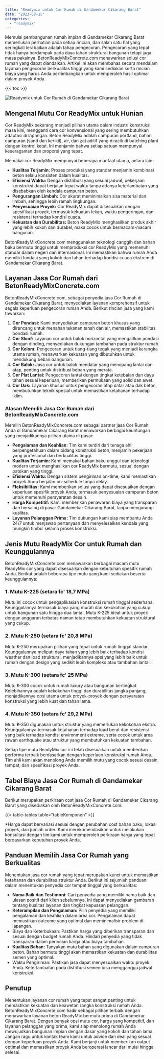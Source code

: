 ```yaml
---
title: "Readymix untuk Cor Rumah di Gandamekar Cikarang Barat"
date: "2023-08-15"
categories: 
  - "readymix"
---
```


Memulai pembangunan rumah impian di Gandamekar Cikarang Barat memerlukan perhatian pada setiap rincian, dan salah satu hal yang seringkali terabaikan adalah tahap pengecoran. Pengecoran yang tepat tidak hanya berdampak pada daya tahan struktural bangunan tetapi juga masa pakainya. BetonReadyMixConcrete.com menawarkan solusi cor rumah yang dapat diandalkan. Artikel ini akan membahas secara mendalam layanan pengecoran berkualitas tinggi yang kami sediakan serta rincian biaya yang harus Anda pertimbangkan untuk memperoleh hasil optimal dalam proyek Anda.

{{< toc >}}

![Readymix untuk Cor Rumah di Gandamekar Cikarang Barat](https://betoncor8.github.io/cor/harga-beton-readymix-concrete%20(23).png)

## Mengenal Mutu Cor ReadyMix untuk Hunian

Cor ReadyMix sekarang menjadi pilihan utama dalam industri konstruksi masa kini, mengganti cara cor konvensional yang sering membutuhkan adaptasi di lapangan. Beton ReadyMix adalah campuran portland, bahan campuran (sand dan kerikil), air, dan zat aditif yang diracik di batching plant dengan kontrol ketat. Ini menjamin bahwa setiap satuan mempunyai keseragaman dan proporsi yang tepat.

Memakai cor ReadyMix mempunyai beberapa manfaat utama, antara lain:

- **Kualitas Terjamin:** Proses produksi yang standar menjamin kombinasi beton selalu konsisten dalam kualitas.
- **Efisiensi Waktu:** Dengan distribusi yang sesuai jadwal, pekerjaan konstruksi dapat berjalan tepat waktu tanpa adanya keterlambatan yang disebabkan oleh kendala campuran beton.
- **Pengurangan Limbah:** Cor akurat meminimalkan sisa material dan limbah, sehingga lebih ramah lingkungan.
- **Penyesuaian Proyek:** Cor ReadyMix dapat disesuaikan dengan spesifikasi proyek, termasuk kekuatan tekan, waktu pengeringan, dan resistensi terhadap kondisi cuaca.
- **Kekuatan dan Durabilitas:** Beton ReadyMix menghasilkan produk akhir yang lebih kokoh dan durabel, maka cocok untuk bermacam-macam bangunan.

BetonReadyMixConcrete.com menggunakan teknologi canggih dan bahan baku bermutu tinggi untuk memproduksi cor ReadyMix yang memenuhi standar dalam negeri dan internasional. Ini memastikan bahwa rumah Anda memiliki fondasi yang kokoh dan tahan terhadap kondisi cuaca ekstrem di Gandamekar Cikarang Barat.

## Layanan Jasa Cor Rumah dari BetonReadyMixConcrete.com

BetonReadyMixConcrete.com, sebagai penyedia jasa Cor Rumah di Gandamekar Cikarang Barat, menyediakan layanan komprehensif untuk segala keperluan pengecoran rumah Anda. Berikut rincian jasa yang kami tawarkan:

1. **Cor Pondasi:** Kami menyediakan campuran beton khusus yang dirancang untuk menahan tekanan tanah dan air, memastikan stabilitas pondasi rumah.
2. **Cor Sloof:** Layanan cor untuk balok horizontal yang mengaitkan pondasi dengan dinding, menyediakan dukungan tambahan pada struktur rumah.
3. **Cor Kolom:** Pengecoran untuk tiang-tiang tegak yang menjadi kerangka utama rumah, menawarkan kekuatan yang dibutuhkan untuk mendukung beban bangunan.
4. **Cor Balok:** Jasa cor untuk balok mendatar yang menopang lantai dan atap, penting untuk distribusi beban yang merata.
5. **Cor Plat Lantai:** Pengecoran lantai dengan tingkat ketebalan dan daya tahan sesuai keperluan, memberikan permukaan yang solid dan awet.
6. **Cor Dak:** Layanan khusus untuk pengecoran atap datar atau dak beton, membutuhkan teknik spesial untuk memastikan ketahanan terhadap iklim.

### Alasan Memilih Jasa Cor Rumah dari BetonReadyMixConcrete.com

Memilih BetonReadyMixConcrete.com sebagai partner jasa Cor Rumah Anda di Gandamekar Cikarang Barat menawarkan berbagai keuntungan yang menjadikannya pilihan utama di pasar:

- **Pengalaman dan Keahlian:** Tim kami terdiri dari tenaga ahli berpengetahuan dalam bidang konstruksi beton, menjamin pekerjaan yang profesional dan berkualitas tinggi.
- **Kualitas Terjamin:** Kami memakai bahan baku unggul dan teknologi modern untuk menghasilkan cor ReadyMix bermutu, sesuai dengan patokan yang tinggi.
- **Efisiensi Waktu:** Dengan sistem pengiriman on-time, kami memastikan proyek Anda berjalan on-schedule tanpa delay.
- **Fleksibilitas:** Kami memberikan solusi yang dapat disesuaikan dengan keperluan spesifik proyek Anda, termasuk penyesuaian campuran beton untuk memenuhi persyaratan desain.
- **Harga Kompetitif:** Kami memberikan penawaran biaya yang transparan dan bersaing di pasar Gandamekar Cikarang Barat, tanpa mengurangi kualitas.
- **Layanan Pelanggan Prima:** Tim dukungan kami siap membantu Anda 24/7 untuk menjawab pertanyaan dan menyelesaikan kendala yang mungkin timbul selama proses konstruksi.

## Jenis Mutu ReadyMix Cor untuk Rumah dan Keunggulannya

BetonReadyMixConcrete.com menawarkan berbagai macam mutu ReadyMix cor yang dapat disesuaikan dengan kebutuhan spesifik rumah Anda. Berikut adalah beberapa tipe mutu yang kami sediakan beserta keunggulannya:

### 1\. Mutu K-225 (setara fc' 18,7 MPa)

Mutu ini cocok untuk pengaplikasian konstruksi rumah tinggal sederhana. Keunggulannya termasuk biaya yang murah dan kekokohan yang cukup untuk bangunan satu hingga dua lantai. Mutu K-225 ideal untuk proyek dengan anggaran terbatas namun tetap membutuhkan kekuatan struktural yang cukup.

### 2\. Mutu K-250 (setara fc' 20,8 MPa)

Mutu K-250 merupakan pilihan yang tepat untuk rumah tinggal standar. Keunggulannya meliputi daya tahan yang lebih baik terhadap kondisi weather dan load struktural, menjadikannya opsi yang lebih baik untuk rumah dengan design yang sedikit lebih kompleks atau tambahan lantai.

### 3\. Mutu K-300 (setara fc' 25 MPa)

Mutu K-300 cocok untuk rumah luxury atau bangunan bertingkat. Kelebihannya adalah kekokohan tinggi dan durabilitas jangka panjang, menjadikannya opsi utama untuk proyek-proyek dengan persyaratan konstruksi yang lebih kuat dan tahan lama.

### 4\. Mutu K-350 (setara fc' 29,2 MPa)

Mutu K-350 digunakan untuk struktur yang memerlukan kekokohan ekstra. Keunggulannya termasuk ketahanan terhadap load berat dan resistensi yang baik terhadap kondisi environment extreme, serta cocok untuk area rawan earthquake atau struktur yang membutuhkan kekuatan tambahan.

Setiap tipe mutu ReadyMix cor ini telah disesuaikan untuk memberikan performa terbaik berdasarkan dengan keperluan konstruksi rumah Anda. Tim ahli kami akan menolong Anda memilih mutu yang cocok sesuai desain, tempat, dan spesifikasi proyek Anda.

## Tabel Biaya Jasa Cor Rumah di Gandamekar Cikarang Barat

Berikut merupakan perkiraan cost jasa Cor Rumah di Gandamekar Cikarang Barat yang disediakan oleh BetonReadyMixConcrete.com:

{{< table-tables table="tableKomponen" >}}

\*Harga dapat bervariasi sesuai dengan perubahan cost bahan baku, lokasi proyek, dan jumlah order. Kami merekomendasikan untuk melakukan konsultasi dengan tim kami untuk memperoleh perkiraan harga yang tepat berdasarkan kebutuhan proyek Anda.

## Panduan Memilih Jasa Cor Rumah yang Berkualitas

Menentukan jasa cor rumah yang tepat merupakan kunci untuk memastikan ketahanan dan durabilitas struktur Anda. Berikut ini sejumlah panduan dalam menentukan penyedia cor tempat tinggal yang berkualitas:

- **Nama Baik dan Testimoni:** Cari penyedia yang memiliki nama baik dan ulasan positif dari klien sebelumnya. Ini dapat menyediakan gambaran tentang kualitas layanan dan tingkat kepuasan pelanggan.
- **Keterampilan dan Pengalaman:** Pilih penyedia yang memiliki pengalaman dan keahlian dalam area cor. Pengalaman dapat memastikan outcome yang optimal dan meminimalisir problem di lapangan.
- Biaya dan Keterbukaan: Pastikan harga yang diberikan transparan dan sesuai dengan budget rumah Anda. Hindari penyedia yang tidak transparan dalam perincian harga atau biaya tambahan.
- **Kualitas Bahan:** Tanyakan mutu bahan yang digunakan dalam campuran beton. Bahan bermutu tinggi akan memastikan kekuatan dan durabilitas semen yang optimal.
- Waktu Pengiriman: Pastikan jasa dapat menyesuaikan waktu proyek Anda. Keterlambatan pada distribusi semen bisa mengganggu jadwal konstruksi.

## Penutup

Menentukan layanan cor rumah yang tepat sangat penting untuk memastikan kekuatan dan keawetan rangka konstruksi rumah Anda. BetonReadyMixConcrete.com hadir sebagai pilihan terbaik dengan menawarkan layanan beton ReadyMix bermutu prima di Gandamekar Cikarang Barat. Dengan banyak opsi mutu cor, harga yang kompetitif, dan layanan pelanggan yang prima, kami siap menolong rumah Anda mewujudkan bangunan impian dengan dasar yang kokoh dan tahan lama. Jangan ragu untuk kontak team kami untuk advice dan deal yang sesuai dengan keperluan proyek Anda. Kami berjanji untuk memberikan output optimal dan memastikan proyek Anda beroperasi lancar dari mulai hingga selesai.
